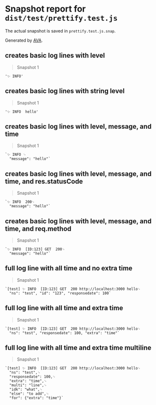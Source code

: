 # Snapshot report for `dist/test/prettify.test.js`

The actual snapshot is saved in `prettify.test.js.snap`.

Generated by [AVA](https://avajs.dev).

## creates basic log lines with level

> Snapshot 1

    '✨ INFO'

## creates basic log lines with string level

> Snapshot 1

    '✨ INFO  hello'

## creates basic log lines with level, message, and time

> Snapshot 1

    `✨ INFO ␊
      "message": "hello"`

## creates basic log lines with level, message, and time, and res.statusCode

> Snapshot 1

    `✨ INFO  200␊
      "message": "hello"`

## creates basic log lines with level, message, and time, and req.method

> Snapshot 1

    `✨ INFO  [ID:123] GET  200␊
      "message": "hello"`

## full log line with all time and no extra time

> Snapshot 1

    `[test] ✨ INFO  [ID:123] GET  200 http://localhost:3000 hello␊
      "ns": "test", "id": "123", "responsedate": 100`

## full log line with all time and extra time

> Snapshot 1

    `[test] ✨ INFO  [ID:123] GET  200 http://localhost:3000 hello␊
      "ns": "test", "responsedate": 100, "extra": "time"`

## full log line with all time and extra time multiline

> Snapshot 1

    `[test] ✨ INFO  [ID:123] GET  200 http://localhost:3000 hello␊
      "ns": "test",␊
      "responsedate": 100,␊
      "extra": "time",␊
      "multi": "line",␊
      "idk": "what",␊
      "else": "to add",␊
      "for": {"extra": "time"}`
